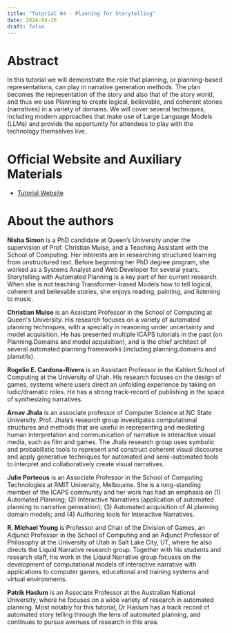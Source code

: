 ```yaml
---
title: "Tutorial 04 - Planning for Storytelling"
date: 2024-04-16
draft: false
---
```


# Abstract

In this tutorial we will demonstrate the role that planning, or planning-based representations, can play in narrative 
generation methods. The plan becomes the representation of the story and also that of the story world, and thus we use 
Planning to create logical, believable, and coherent stories (narratives) in a variety of domains. We will cover several 
techniques, including modern approaches that make use of Large Language Models (LLMs) and provide the opportunity for 
attendees to play with the technology themselves live.

# Official Website and Auxiliary Materials

- [Tutorial Website](xxxx)

# About the authors

**Nisha Simon** is a PhD candidate at Queen’s University under the supervision of Prof. Christian Muise, and a Teaching 
Assistant with the School of Computing. Her interests are in researching structured learning from unstructured 
text. Before beginning her PhD degree program, she worked as a Systems Analyst and Web Developer for several years. 
Storytelling with Automated Planning is a key part of her current research. When she is not teaching Transformer-based 
Models how to tell logical, coherent and believable stories, she enjoys reading, painting, and listening to music.

**Christian Muise** is an Assistant Professor in the School of Computing at Queen's University. His research focuses on 
a variety of automated planning techniques, with a specialty in reasoning under uncertainty and model acquisition. He 
has presented multiple ICAPS tutorials in the past (on Planning.Domains and model acquisition), and is the chief 
architect of several automated planning frameworks (including planning.domains and planutils).

**Rogelio E. Cardona-Rivera** is an Assistant Professor in the Kahlert School of Computing at the University of Utah. 
His research focuses on the design of games, systems where users direct an unfolding experience by taking on 
ludic/dramatic roles. He has a strong track-record of publishing in the space of synthesizing narratives.

**Arnav Jhala** is an associate professor of Computer Science at NC State University. Prof. Jhala’s research group 
investigates computational structures and methods that are useful in representing and mediating human interpretation 
and communication of narrative in interactive visual media, such as film and games. The Jhala research group uses 
symbolic and probabilistic tools to represent and construct coherent visual discourse and apply generative techniques 
for automated and semi-automated tools to interpret and collaboratively create visual narratives.

**Julie Porteous** is an Associate Professor in the School of Computing Technologies at RMIT University, Melbourne. 
She is a long-standing member of the ICAPS community and her work has had an emphasis on (1) Automated Planning; (2) 
Interactive Narratives (application of automated planning to narrative generation); (3) Automated acquisition of AI 
planning domain models; and (4) Authoring tools for Interactive Narratives.

**R. Michael Young** is Professor and Chair of the Division of Games, an Adjunct Professor in the School of Computing 
and an Adjunct Professor of Philosophy at the University of Utah in Salt Lake City, UT, where he also directs the 
Liquid Narrative research group. Together with his students and research staff, his work in the Liquid Narrative group 
focuses on the development of computational models of interactive narrative with applications to computer games, 
educational and training systems and virtual environments.

**Patrik Haslum** is an Associate Professor at the Australian National University, where he focuses on a wide variety 
of research in automated planning. Most notably for this tutorial, Dr Haslum has a track record of automated story 
telling through the lens of automated planning, and continues to pursue avenues of research in this area.